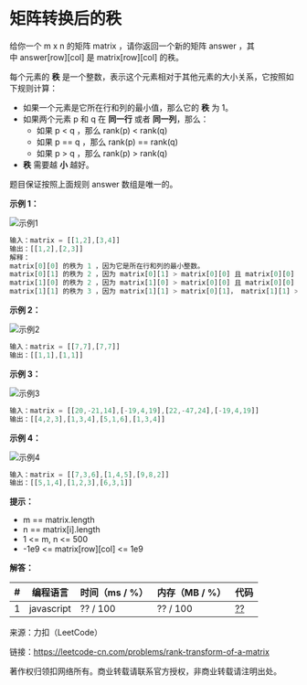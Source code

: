 # 矩阵转换后的秩

给你一个 m x n 的矩阵 matrix ，请你返回一个新的矩阵 answer ，其中 answer[row][col] 是 matrix[row][col] 的秩。

每个元素的 **秩** 是一个整数，表示这个元素相对于其他元素的大小关系，它按照如下规则计算：

- 如果一个元素是它所在行和列的最小值，那么它的 **秩** 为 1。
- 如果两个元素 p 和 q 在 **同一行** 或者 **同一列**，那么：
  - 如果 p < q ，那么 rank(p) < rank(q)
  - 如果 p == q ，那么 rank(p) == rank(q)
  - 如果 p > q ，那么 rank(p) > rank(q)
- **秩** 需要越 **小** 越好。

题目保证按照上面规则 answer 数组是唯一的。

**示例 1：**

![示例1](./eg1.png)

``` javascript
输入：matrix = [[1,2],[3,4]]
输出：[[1,2],[2,3]]
解释：
matrix[0][0] 的秩为 1 ，因为它是所在行和列的最小整数。
matrix[0][1] 的秩为 2 ，因为 matrix[0][1] > matrix[0][0] 且 matrix[0][0] 的秩为 1 。
matrix[1][0] 的秩为 2 ，因为 matrix[1][0] > matrix[0][0] 且 matrix[0][0] 的秩为 1 。
matrix[1][1] 的秩为 3 ，因为 matrix[1][1] > matrix[0][1]， matrix[1][1] > matrix[1][0] 且 matrix[0][1] 和 matrix[1][0] 的秩都为 2 。
```

**示例 2：**

![示例2](./eg2.png)

``` javascript
输入：matrix = [[7,7],[7,7]]
输出：[[1,1],[1,1]]
```

**示例 3：**

![示例3](./eg3.png)

``` javascript
输入：matrix = [[20,-21,14],[-19,4,19],[22,-47,24],[-19,4,19]]
输出：[[4,2,3],[1,3,4],[5,1,6],[1,3,4]]
```

**示例 4：**

![示例4](./eg4.png)

``` javascript
输入：matrix = [[7,3,6],[1,4,5],[9,8,2]]
输出：[[5,1,4],[1,2,3],[6,3,1]]
```

**提示：**

- m == matrix.length
- n == matrix[i].length
- 1 <= m, n <= 500
- -1e9 <= matrix[row][col] <= 1e9

**解答：**

**#**|**编程语言**|**时间（ms / %）**|**内存（MB / %）**|**代码**
--|--|--|--|--
1|javascript|?? / 100|?? / 100|[??](./javascript/ac_v1.js)

来源：力扣（LeetCode）

链接：https://leetcode-cn.com/problems/rank-transform-of-a-matrix

著作权归领扣网络所有。商业转载请联系官方授权，非商业转载请注明出处。
